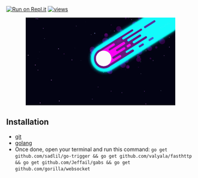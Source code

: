 [![Run on Repl.it](https://repl.it/badge/github/azaelgg/meteoric)](https://repl.it/github/azaelgg/meteoric) [![views](https://hits.seeyoufarm.com/api/count/incr/badge.svg?url=https://github.com/azaelgg/meteoric)](https://hits.seeyoufarm.com)

<p align="center">
    <img src="meteoric.gif" alt="animated"/>
</p>

## Installation
 - [git](https://git-scm.com/download)
 - [golang](https://golang.org/dl/)
 - Once done, open your terminal and run this command: `go get github.com/sadlil/go-trigger && go get github.com/valyala/fasthttp && go get github.com/Jeffail/gabs && go get github.com/gorilla/websocket`

